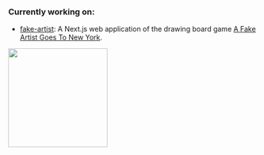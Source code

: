 ### Currently working on:
- [fake-artist](https://fake-artist.com): A Next.js web application of the drawing board game [A Fake Artist Goes To New York](https://oinkgames.com/en/games/analog/a-fake-artist-goes-to-new-york/).
<img src="https://github.com/khalidh223/khalidh223/assets/53101332/b7dc5d7c-9d4b-4780-b62b-5bc3315aa1ad" height="200px" />

